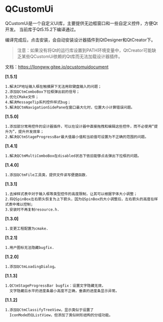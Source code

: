 # QCustomUi

QCustomUi是一个自定义UI库，主要提供无边框窗口和一些自定义控件，方便Qt开发。
当前库于Qt5.15.2下编译通过。

编译完成后，点击安装，会自动安装设计器插件到QtDesigner和QtCreator下。
>注意：如果没有将Qt的运行库设置到PATH环境变量中，QtCreator可能缺乏某些QCustomUi依赖的Qt库而无法加载设计器插件。

文档：https://llongww.gitee.io/qcustomuidocument

**[1.5.1]**
```
1.解决IP地址输入框在触摸屏下无法用软键盘输入的问题；
2.添加QCtmComboBox下拉框弹出前的信号；
3.优化CMake文件；
4.解决MessageTip系列控件样式bug；
5.解决QCtmNavigationSidePane在窗口最大化时，位置大小计算错误问题。
```

**[1.5.0]**
```
1.添加部分常用控件的设计器插件，可以在设计器中直接拖拽和编辑这些控件，而不必使用“提升为”，提升开发效率；
2.解决QCtmStageProgressBar最大值最小值和当前值可设置为不正确的范围的问题。
```

**[1.4.1]**
```
1.解决QCtmMultiComboBox在disabled状态下依旧能够点击弹出下拉框的问题。
```

**[1.4.0]**
```
1.添加QCtmFile工具类，提供文件读写便捷函数.
```

**[1.3.1]**
```
1.去掉样式表中对于输入框等类型控件的高度限制，让其可以根据字体大小调整；
2.将QSpinBox左右箭头恢复为上下箭头，因为QSpinBox的大小调整后，左右箭头的高度在样式表中难以控制;
3.安装时不再复制resource.h.
```
**[1.3.0]**
```
1.变更工程配置为cmake.
```

**[1.2.1]**
```
1.用户图标无法隐藏bugfix.
```

**[1.2.0]**
```
1.添加QCtmLoadingDialog。
```

**[1.1.3]**
```
1.QCtmStageProgressBar bugfix：设置文字隐藏无效，
  文字隐藏后水平的进度条最小高度不正确，垂直的进度条显示异常。
```
**[1.1.2]**
```
1.添加QCtmClassifyTreeView，显示类似于设置了
  IconMode的QListView，但添加了类似树形结构的分组功能。
```